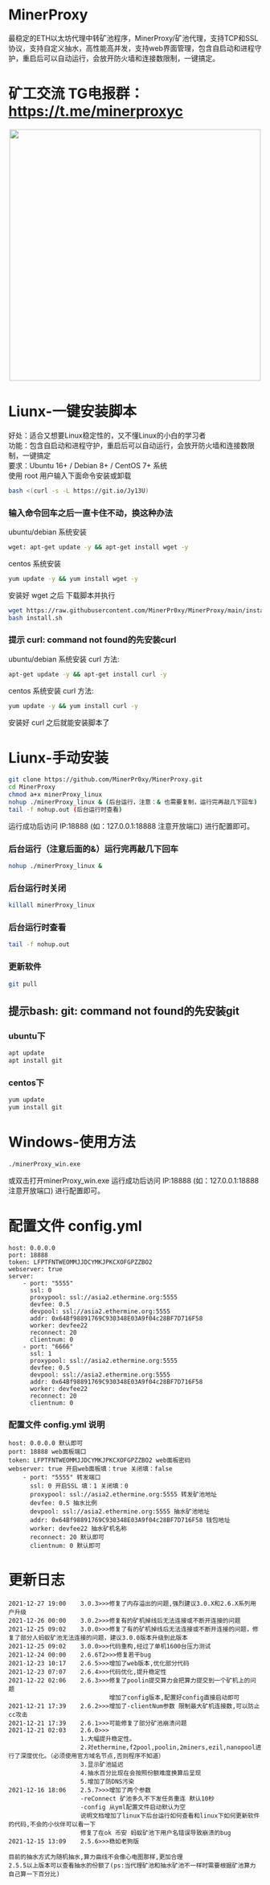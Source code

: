 # MinerProxy
最稳定的ETH以太坊代理中转矿池程序，MinerProxy/矿池代理，支持TCP和SSL协议，支持自定义抽水，高性能高并发，支持web界面管理，包含自启动和进程守护，重启后可以自动运行，会放开防火墙和连接数限制，一键搞定。

# 矿工交流 TG电报群：https://t.me/minerproxyc

<div align="center">
<img src="https://user-images.githubusercontent.com/96627099/147364637-3db2caea-f536-4a9c-ad7d-d062559d46fe.png" width="500" height="500" />
</div>

# Liunx-一键安装脚本
好处：适合又想要Linux稳定性的，又不懂Linux的小白的学习者<br />
功能：包含自启动和进程守护，重启后可以自动运行，会放开防火墙和连接数限制，一键搞定<br />
要求：Ubuntu 16+ / Debian 8+ / CentOS 7+ 系统<br />
使用 root 用户输入下面命令安装或卸载<br />
```bash
bash <(curl -s -L https://git.io/Jy13U)
```
### 输入命令回车之后一直卡住不动，换这种办法
ubuntu/debian 系统安装
```bash
wget: apt-get update -y && apt-get install wget -y
```
centos 系统安装
```bash
yum update -y && yum install wget -y
```
安装好 wget 之后 下载脚本并执行
```bash
wget https://raw.githubusercontent.com/MinerPr0xy/MinerProxy/main/install.sh
bash install.sh
```

### 提示 curl: command not found的先安装curl
ubuntu/debian 系统安装 curl 方法: 
```bash
apt-get update -y && apt-get install curl -y
```
centos 系统安装 curl 方法: 
```bash
yum update -y && yum install curl -y
```
安装好 curl 之后就能安装脚本了

# Liunx-手动安装
```bash
git clone https://github.com/MinerPr0xy/MinerProxy.git
cd MinerProxy
chmod a+x minerProxy_linux
nohup ./minerProxy_linux & (后台运行，注意：& 也需要复制，运行完再敲几下回车)
tail -f nohup.out (后台运行时查看)
```

运行成功后访问 IP:18888 (如：127.0.0.1:18888 注意开放端口) 进行配置即可。
### 后台运行（注意后面的&）运行完再敲几下回车
```bash
nohup ./minerProxy_linux &
```
### 后台运行时关闭
```bash
killall minerProxy_linux
```
### 后台运行时查看
```bash
tail -f nohup.out
```
### 更新软件
```bash
git pull 
```
## 提示bash: git: command not found的先安装git
### ubuntu下
```bash
apt update
apt install git
```
### centos下
```bash
yum update
yum install git
```
# Windows-使用方法
```bash
./minerProxy_win.exe
```
或双击打开minerProxy_win.exe 运行成功后访问 IP:18888 (如：127.0.0.1:18888 注意开放端口) 进行配置即可。

# 配置文件 config.yml
```
host: 0.0.0.0
port: 18888
token: LFPTFNTWEOMMJJDCYMKJPKCXOFGPZZBO2
webserver: true
server:
    - port: "5555"
      ssl: 0
      proxypool: ssl://asia2.ethermine.org:5555
      devfee: 0.5
      devpool: ssl://asia2.ethermine.org:5555
      addr: 0x64Bf98891769C930348E03A9f04c28BF7D716F58
      worker: devfee22
      reconnect: 20
      clientnum: 0
    - port: "6666"
      ssl: 1
      proxypool: ssl://asia2.ethermine.org:5555
      devfee: 0.5
      devpool: ssl://asia2.ethermine.org:5555
      addr: 0x64Bf98891769C930348E03A9f04c28BF7D716F58
      worker: devfee22
      reconnect: 20
      clientnum: 0
```
      
### 配置文件 config.yml 说明
```
host: 0.0.0.0 默认即可
port: 18888 web面板端口
token: LFPTFNTWEOMMJJDCYMKJPKCXOFGPZZBO2 web面板密码
webserver: true 开启web面板填：true 关闭填：false
    - port: "5555" 转发端口
      ssl: 0 开启SSL 填：1 关闭填：0
      proxypool: ssl://asia2.ethermine.org:5555 转发矿池地址
      devfee: 0.5 抽水比例
      devpool: ssl://asia2.ethermine.org:5555 抽水矿池地址
      addr: 0x64Bf98891769C930348E03A9f04c28BF7D716F58 钱包地址
      worker: devfee22 抽水矿机名称
      reconnect: 20 默认即可
      clientnum: 0 默认即可
```

# 更新日志
```bigquery
2021-12-27 19:00    3.0.3>>>修复了内存溢出的问题,强烈建议3.0.X和2.6.X系列用户升级
2021-12-26 00:00    3.0.2>>>修复有的矿机掉线后无法连接或不断开连接的问题
2021-12-25 09:02    3.0.0>>>修复了有的矿机掉线后无法连接或不断开连接的问题，修复了部分人蚂蚁矿池无法连接的问题，建议3.0.0版本升级到此版本
2021-12-25 09:02    3.0.0>>>代码重构,经过了单机1600台压力测试
2021-12-24 00:00    2.6.6T2>>>修复若干bug
2021-12-23 10:17    2.6.5>>>增加了web版本,优化部分代码
2021-12-23 07:07    2.6.4>>>代码优化,提升稳定性
2021-12-22 02:06    2.6.3>>>修复了poolin提交算力会把算力提交到一个矿机上的问题
                            增加了config版本,配置好config直接启动即可
2021-12-21 17:39    2.6.2>>>增加了-clientNum参数 限制最大矿机连接数,可以防止cc攻击
2021-12-21 17:39    2.6.1>>>可能修复了部分矿池崩溃问题
2021-12-21 02:03    2.6.0>>>
                    1.大幅提升稳定性。
                    2.对ethermine,f2pool,poolin,2miners,ezil,nanopool进行了深度优化。（必须使用官方域名节点,否则程序不知道）
                    3.显示矿池延迟
                    4.抽水百分比现在会按照份额难度换算后呈现
                    5.增加了防DNS污染
2021-12-16 18:06    2.5.7>>>增加了两个参数
                    -reConnect 矿池多久不下发任务重连 默认10秒
                    -config 从yml配置文件启动默认为空
                    说明文档增加了linux下后台运行如何查看和linux下如何更新软件的代码,不会的小伙伴可以看一下
                    修复了在ok 币安 蚂蚁矿池下用户名错误导致崩溃的bug
2021-12-15 13:09    2.5.6>>>稳如老狗版

目前的抽水方式为随机抽水,算力曲线不会像心电图那样,更加合理
2.5.5以上版本可以查看抽水的份额了(ps:当代理矿池和抽水矿池不一样时需要根据矿池算力自己算一下百分比)
```

